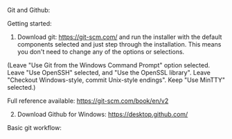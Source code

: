 Git and Github:

Getting started:
1. Download git: https://git-scm.com/ and run the installer with the default components selected and just step through the installation.  This means you don't need to change any of the options or selections.

(Leave "Use Git from the Windows Command Prompt" option selected.  Leave "Use OpenSSH" selected, and "Use the OpenSSL library".  Leave "Checkout Windows-style, commit Unix-style endings".  Keep "Use MinTTY" selected.)

Full reference available: https://git-scm.com/book/en/v2


2. Download Github for Windows: https://desktop.github.com/


Basic git workflow:

